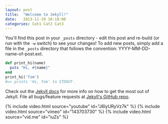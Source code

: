 ```yaml
---
layout: post
title:  "Welcome to Jekyll!"
date:   2013-11-10 10:18:00
categories: Cat1 Cat2 Cat3
---
```


You'll find this post in your `_posts` directory - edit this post and re-build (or run with the `-w` switch) to see your changes!
To add new posts, simply add a file in the `_posts` directory that follows the convention: YYYY-MM-DD-name-of-post.ext.


```ruby
def print_hi(name)
  puts "Hi, #{name}"
end
print_hi('Tom')
#=> prints 'Hi, Tom' to STDOUT.
```

Check out the [Jekyll docs][jekyll] for more info on how to get the most out of Jekyll. File all bugs/feature requests at [Jekyll's GitHub repo][jekyll-gh].

[jekyll-gh]: https://github.com/mojombo/jekyll
[jekyll]:    http://jekyllrb.com

{% include video.html source="youtube" id="J6lyURyVz7k" %}
{% include video.html source="vimeo" id="143703730" %}
{% include video.html source="vid.me" id="iuZs" %}